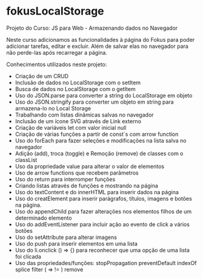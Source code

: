 # fokusLocalStorage
Projeto do Curso: JS para Web - Armazenando dados no Navegador

Neste curso adicionamos as funcionalidades à página do Fokus para poder adicionar tarefas, editar e excluir. Além de salvar elas no navegador para não perde-las após recarregar a página.

Conhecimentos utilizados neste projeto:

- Criação de um CRUD
- Inclusão de dados no LocalStorage com o setItem
- Busca de dados no LocalStorage com o getItem
- Uso do JSON.parse para converter a string do LocalStorage em objeto
- Uso do JSON.stringify para converter um objeto em string para armazena-lo no Local Storage
- Trabalhando com listas dinâmicas salvas no navegador
- Inclusão de um ícone SVG através de Link externo
- Criação de variáveis let com valor inicial null
- Criação de várias funções a partir de const`s com arrow function
- Uso do forEach para fazer seleções e modificações na lista salva no navegador
- Adição (add), troca (toggle) e Remoção (remove) de classes com o classList
- Uso da propriedade value para alterar o valor de elementos
- Uso de arrow functions que recebem parâmetros
- Uso do return para interromper funções
- Criando listas através de funções e mostrando na página
- Uso do textContent e do innerHTML para inserir dados na página
- Uso do creatElement para inserir parágrafos, títulos, imagens e botões na página.
- Uso do appendChild para fazer alterações nos elementos filhos de um determinado elemento
- Uso do addEventListener para incluir ação ao evento de click a vários botões
- Uso do setAttribute para alterar imagens
- Uso do push para inserir elementos em uma lista
- Uso do li.onclick () => {} para reconhecer que uma opção de uma lista foi clicada
- Uso das propriedades/funções:
    stopPropagation
    preventDefault
    indexOf
    splice
    filter ( => != )
    remove
